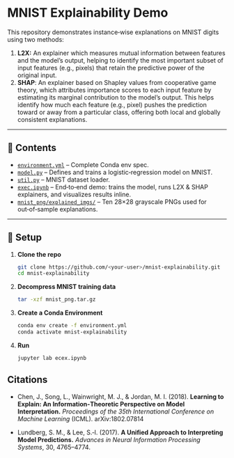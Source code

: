 # MNIST Explainability Demo

This repository demonstrates instance‐wise explanations on MNIST digits using two methods:

1. **L2X:** An explainer which measures mutual information between features and the model’s output, helping to 
identify the most important subset of input features (e.g., pixels) that retain the predictive power of the original input.
2. **SHAP**: An explainer based on Shapley values from cooperative game theory, which attributes importance scores
to each input feature by estimating its marginal contribution to the model’s output. This helps identify how much each feature (e.g., pixel) pushes the prediction toward or away from a particular class, offering both local and globally consistent explanations.

----

## 📝 Contents

- [`environment.yml`](#setup-environment) – Complete Conda env spec.  
- [`model.py`](#model-definition) – Defines and trains a logistic‑regression model on MNIST.  
- [`util.py`](#data-utilities) – MNIST dataset loader.  
- [`exec.ipynb`](#notebook-demo) – End‑to‑end demo: trains the model, runs L2X & SHAP explainers, and visualizes results inline.  
- [`mnist_png/explained_imgs/`](#example-images) – Ten 28×28 grayscale PNGs used for out‑of‑sample explanations.  

---

## 🚀 Setup

1. **Clone the repo**  
   ```bash
   git clone https://github.com/<your‑user>/mnist-explainability.git
   cd mnist-explainability

2. **Decompress MNIST training data**
    ```bash
   tar -xzf mnist_png.tar.gz

3. **Create a Conda Environment**
    ```bash
    conda env create -f environment.yml
    conda activate mnist-explainability

4. **Run**
    ```bash
   jupyter lab ecex.ipynb
   
## Citations
- Chen, J., Song, L., Wainwright, M. J., & Jordan, M. I. (2018). **Learning to Explain: An Information‐Theoretic Perspective on Model Interpretation.** *Proceedings of the 35th International Conference on Machine Learning* (ICML). arXiv:1802.07814

- Lundberg, S. M., & Lee, S.‑I. (2017). **A Unified Approach to Interpreting Model Predictions.** *Advances in Neural Information Processing Systems*, 30, 4765–4774.  

